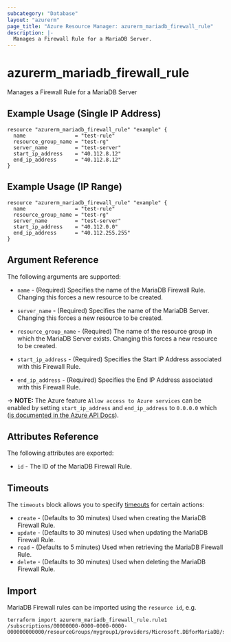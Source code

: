 ```yaml
---
subcategory: "Database"
layout: "azurerm"
page_title: "Azure Resource Manager: azurerm_mariadb_firewall_rule"
description: |-
  Manages a Firewall Rule for a MariaDB Server.
---
```


# azurerm_mariadb_firewall_rule

Manages a Firewall Rule for a MariaDB Server

## Example Usage (Single IP Address)

```hcl
resource "azurerm_mariadb_firewall_rule" "example" {
  name                = "test-rule"
  resource_group_name = "test-rg"
  server_name         = "test-server"
  start_ip_address    = "40.112.8.12"
  end_ip_address      = "40.112.8.12"
}
```

## Example Usage (IP Range)

```hcl
resource "azurerm_mariadb_firewall_rule" "example" {
  name                = "test-rule"
  resource_group_name = "test-rg"
  server_name         = "test-server"
  start_ip_address    = "40.112.0.0"
  end_ip_address      = "40.112.255.255"
}
```

## Argument Reference

The following arguments are supported:

* `name` - (Required) Specifies the name of the MariaDB Firewall Rule. Changing this forces a new resource to be created.

* `server_name` - (Required) Specifies the name of the MariaDB Server. Changing this forces a new resource to be created.

* `resource_group_name` - (Required) The name of the resource group in which the MariaDB Server exists. Changing this forces a new resource to be created.

* `start_ip_address` - (Required) Specifies the Start IP Address associated with this Firewall Rule. 

* `end_ip_address` - (Required) Specifies the End IP Address associated with this Firewall Rule. 

-> **NOTE:** The Azure feature `Allow access to Azure services` can be enabled by setting `start_ip_address` and `end_ip_address` to `0.0.0.0` which ([is documented in the Azure API Docs](https://docs.microsoft.com/rest/api/sql/firewallrules/createorupdate)).

## Attributes Reference

The following attributes are exported:

* `id` - The ID of the MariaDB Firewall Rule.

## Timeouts

The `timeouts` block allows you to specify [timeouts](https://www.terraform.io/language/resources/syntax#operation-timeouts) for certain actions:

* `create` - (Defaults to 30 minutes) Used when creating the MariaDB Firewall Rule.
* `update` - (Defaults to 30 minutes) Used when updating the MariaDB Firewall Rule.
* `read` - (Defaults to 5 minutes) Used when retrieving the MariaDB Firewall Rule.
* `delete` - (Defaults to 30 minutes) Used when deleting the MariaDB Firewall Rule.

## Import

MariaDB Firewall rules can be imported using the `resource id`, e.g.

```shell
terraform import azurerm_mariadb_firewall_rule.rule1 /subscriptions/00000000-0000-0000-0000-000000000000/resourceGroups/mygroup1/providers/Microsoft.DBforMariaDB/servers/server1/firewallRules/rule1
```
